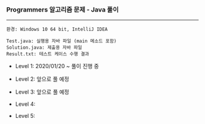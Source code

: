 ### Programmers 알고리즘 문제 - Java 풀이
***
    환경: Windows 10 64 bit, IntelliJ IDEA
    
    Test.java: 실행용 자바 파일 (main 메소드 포함)  
    Solution.java: 제출용 자바 파일  
    Result.txt: 테스트 케이스 수행 결과  

* Level 1: 2020/01/20 ~ 풀이 진행 중  

* Level 2: 앞으로 풀 예정  

* Level 3: 앞으로 풀 예정  

* Level 4:  

* Level 5:  
